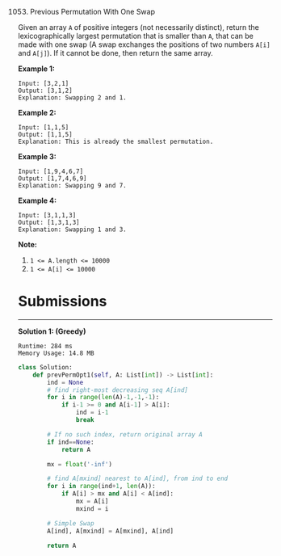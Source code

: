 1053. Previous Permutation With One Swap

Given an array `A` of positive integers (not necessarily distinct), return the lexicographically largest permutation that is smaller than `A`, that can be made with one swap (A swap exchanges the positions of two numbers `A[i]` and `A[j]`).  If it cannot be done, then return the same array.

 

**Example 1:**
```
Input: [3,2,1]
Output: [3,1,2]
Explanation: Swapping 2 and 1.
```

**Example 2:**
```
Input: [1,1,5]
Output: [1,1,5]
Explanation: This is already the smallest permutation.
```

**Example 3:**
```
Input: [1,9,4,6,7]
Output: [1,7,4,6,9]
Explanation: Swapping 9 and 7.
```

**Example 4:**
```
Input: [3,1,1,3]
Output: [1,3,1,3]
Explanation: Swapping 1 and 3.
``` 

**Note:**

1. `1 <= A.length <= 10000`
1. `1 <= A[i] <= 10000`

# Submissions
---
**Solution 1: (Greedy)**
```
Runtime: 284 ms
Memory Usage: 14.8 MB
```
```python
class Solution:
    def prevPermOpt1(self, A: List[int]) -> List[int]:
        ind = None
        # find right-most decreasing seq A[ind]
        for i in range(len(A)-1,-1,-1):
            if i-1 >= 0 and A[i-1] > A[i]:
                ind = i-1
                break   

        # If no such index, return original array A 
        if ind==None:
            return A

        mx = float('-inf')

        # find A[mxind] nearest to A[ind], from ind to end
        for i in range(ind+1, len(A)):
            if A[i] > mx and A[i] < A[ind]:
                mx = A[i]
                mxind = i

        # Simple Swap
        A[ind], A[mxind] = A[mxind], A[ind]
 
        return A
```